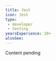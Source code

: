 ```yaml
---
title: Jest
icon: Jest
type:
 - developer
 - testing
yearsExperience: 20+
alsoSee:
---
```


Content pending
